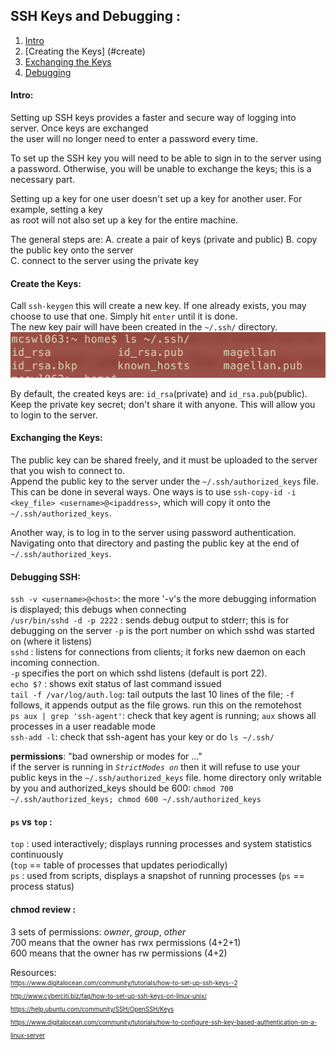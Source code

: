 ## SSH Keys and Debugging :  
  1. [Intro](#intro)  
  2. [Creating the Keys] (#create)  
  3. [Exchanging the Keys](#exch)  
  4. [Debugging](#debug)  

<a id = "intro"></a>
#### Intro:  
Setting up SSH keys provides a faster and secure way of logging into server. Once keys are exchanged  
the user will no longer need to enter a password every time.  

To set up the SSH key you will need to be able to sign in to the server using a password.  Otherwise,
you will be unable to exchange the keys; this is a necessary part.  

Setting up a key for one user doesn't set up a key for another user. For example, setting a key  
as root will not also set up a key for the entire machine.   

The general steps are: 
  A. create a pair of keys  (private and public)
  B. copy the public key onto the server  
  C. connect to the server using the private key  


<a id = "create"></a>
#### Create the Keys:  
Call `ssh-keygen` this will create a new key. If one already exists, you may choose to use that
one. Simply hit `enter` until it is done.  
The new key pair will have been created in the `~/.ssh/` directory.   
  ![ls-key-pair](https://github.com/syuja/ssh_tut/blob/master/img/ls-key-pair.png)  
  
By default, the created keys are: `id_rsa`(private) and `id_rsa.pub`(public).  
Keep the private key secret; don't share it with anyone. This will allow you to login to the server.  

<a id = "exch"></a>
#### Exchanging the Keys:  
The public key can be shared freely, and it must be uploaded to the server that you wish to connect to.  
Append the public key to the server under the `~/.ssh/authorized_keys` file.   
This can be done in several ways. One ways is to use `ssh-copy-id -i <key_file> <username>@<ipaddress>`, which will copy it onto the  
`~/.ssh/authorized_keys`.  

Another way, is to log in to the server using password authentication. Navigating onto that 
directory and pasting the public key at the end of `~/.ssh/authorized_keys`.   
  
<a id = "debug"></a>
#### Debugging SSH:  
  
`ssh -v <username>@<host>`: the more '-v's the more debugging information is displayed;
this debugs when connecting  
`/usr/bin/sshd -d -p 2222` : sends debug output to stderr; this is for debugging on the server `-p` is the port 
number on which sshd was started on (where it listens)  
`sshd` : listens for connections from clients; it forks new daemon on each incoming connection.   
`-p` specifies the port on which sshd listens (default is port 22).  
`echo $?` : shows exit status of last command issued   
`tail -f /var/log/auth.log`:  tail outputs the last 10 lines of the file; `-f` follows, it appends
output as the file grows. run this on the remotehost  
`ps aux | grep 'ssh-agent'`: check that key agent is running; `aux` shows all processes in a 
user readable mode  
`ssh-add -l`: check that ssh-agent has your key or do `ls ~/.ssh/`  
  
**permissions**: "bad ownership or modes for ..."  
if the server is running in _`StrictModes on`_ then it will refuse to use
your public keys in the `~/.ssh/authorized_keys` file. home directory only writable by you and   authorized_keys
should be 600:  `chmod 700 ~/.ssh/authorized_keys; chmod 600 ~/.ssh/authorized_keys`   


#### `ps` vs `top` :   
`top` : used interactively; displays running processes and system statistics continuously  
(`top` == table of processes that updates periodically)  
`ps`  : used from scripts, displays a snapshot of running processes (`ps` == process status)  

#### chmod review :  
3 sets of permissions: _owner_, _group_, _other_   
700 means that the owner has rwx permissions (4+2+1)   
600 means that the owner has rw permissions (4+2)   


  
  
Resources:   
<sub><sup> https://www.digitalocean.com/community/tutorials/how-to-set-up-ssh-keys--2   </sub></sup>   
<sub><sup> http://www.cyberciti.biz/faq/how-to-set-up-ssh-keys-on-linux-unix/   </sub></sup>  
<sub><sup> https://help.ubuntu.com/community/SSH/OpenSSH/Keys   </sub></sup>  
<sub><sup> https://www.digitalocean.com/community/tutorials/how-to-configure-ssh-key-based-authentication-on-a-linux-server    </sub></sup>  
